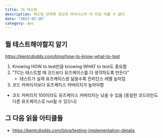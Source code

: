 ```yaml
---
title: JS 테스팅
description: 테스팅 안하면 생산성 마이너스라 더 이상 미룰 수 없다
date: "2023-02-20"
category: dev
---
```


## 뭘 테스트해야할지 알기
https://kentcdodds.com/blog/how-to-know-what-to-test

1. Knowing HOW to test만큼 knowing WHAT to test도 중요함
2. "TC는 테스트할 때 코드보다 유즈케이스를 더 생각하도록 만든다"
   - 테스트가 실제 유즈케이스랑 닮을수록 컨피던스 레벨 높아짐
3. 코드 커버리지보다 유즈케이스 커버리지가 높아야함
  - 코드 커버리지 100이라도 유즈케이스 커버리지는 낮을 수 있음 (동일한 코드라인도 다른 유즈케이스로 run될 수 있으니)

## 그 다음 읽을 아티클들
- https://kentcdodds.com/blog/testing-implementation-details
